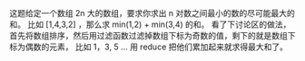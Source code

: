 这题给定一个数组 2n 大的数组，要求你求出 n 对数之间最小的数的尽可能最大的和。
比如 [1,4,3,2] ，那么求 min(1,2) + min(3,4) 的和。
看了下讨论区的做法，首先将数组排序，然后用过滤函数过滤掉数组下标为奇数的值，剩下的就是数组下标为偶数的元素，
比如 1，3, 5 ... 用 reduce 把他们累加起来就求得最大和了。

